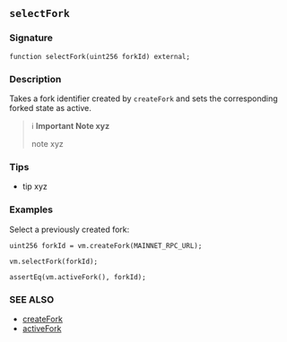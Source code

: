 ## `selectFork`

### Signature

```solidity
function selectFork(uint256 forkId) external;
```

### Description

Takes a fork identifier created by `createFork` and sets the corresponding forked state as active.

> ℹ️ **Important Note xyz**
>
> note xyz

### Tips

- tip xyz

### Examples

Select a previously created fork:

```solidity
uint256 forkId = vm.createFork(MAINNET_RPC_URL);

vm.selectFork(forkId);

assertEq(vm.activeFork(), forkId);
```

### SEE ALSO

- [createFork](./createFork.md)
- [activeFork](./activeFork.md)
